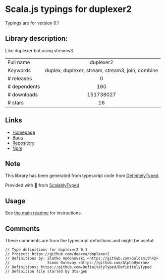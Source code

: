 
# Scala.js typings for duplexer2

Typings are for version 0.1

## Library description:
Like duplexer but using streams3

|                    |                 |
| ------------------ | :-------------: |
| Full name          | duplexer2 |
| Keywords           | duplex, duplexer, stream, stream3, join, combine |
| # releases         | 0 |
| # dependents       | 160 |
| # downloads        | 151738027 |
| # stars            | 16 |

## Links
- [Homepage](https://github.com/deoxxa/duplexer2#readme)
- [Bugs](https://github.com/deoxxa/duplexer2/issues)
- [Repository](https://github.com/deoxxa/duplexer2)
- [Npm](https://www.npmjs.com/package/duplexer2)
    


## Note
This library has been generated from typescript code from [DefinitelyTyped](https://definitelytyped.org).

Provided with :purple_heart: from [ScalablyTyped](https://github.com/oyvindberg/ScalablyTyped)

## Usage
See [the main readme](../../readme.md) for instructions.

## Comments

These comments are from the typescript definitions and might be useful:
```
// Type definitions for duplexer2 0.1
// Project: https://github.com/deoxxa/duplexer2
// Definitions by: Zlatko Andonovski <https://github.com/Goldsmith42>
//                 Simon Oulevay <https://github.com/AlphaHydrae>
// Definitions: https://github.com/DefinitelyTyped/DefinitelyTyped
// Definition file started by dts-gen

```

